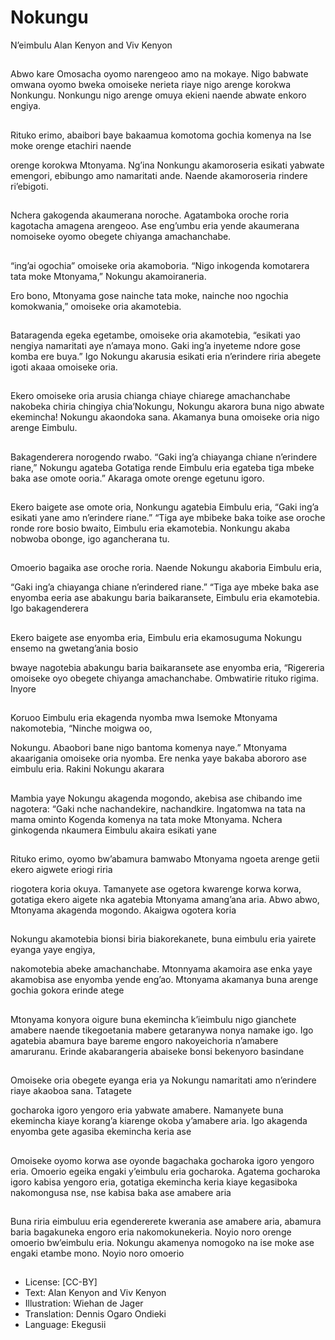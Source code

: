# Nokungu
N’eimbulu
Alan Kenyon and Viv
Kenyon

##
Abwo kare Omosacha
oyomo narengeoo amo
na mokaye. Nigo
babwate omwana
oyomo bweka omoiseke
nerieta riaye nigo
arenge korokwa
Nonkungu.
Nonkungu nigo arenge
omuya ekieni naende
abwate enkoro engiya.

##
Rituko erimo, abaibori
baye bakaamua
komotoma gochia
komenya na Ise moke
orenge etachiri naende


orenge korokwa
Mtonyama.
Ng’ina Nonkungu
akamoroseria esikati
yabwate emengori,
ebibungo amo
namaritati ande.
Naende akamoroseria
rindere ri’ebigoti.

##
Nchera gakogenda
akaumerana noroche.
Agatamboka oroche
roria kagotacha
amagena arengeoo.
Ase eng’umbu eria
yende akaumerana
nomoiseke oyomo
obegete chiyanga
amachanchabe.


##
“ing’ai ogochia”
omoiseke oria
akamoboria.
“Nigo inkogenda
komotarera tata moke
Mtonyama,” Nokungu
akamoiraneria.


Ero bono, Mtonyama
gose nainche tata
moke, nainche noo
ngochia komokwania,”
omoiseke oria
akamotebia.

##
Bataragenda egeka
egetambe, omoiseke
oria akamotebia,
“esikati yao nengiya
namaritati aye n’amaya
mono. Gaki ing’a
inyeteme ndore gose
komba ere buya.”
Igo Nokungu akarusia
esikati eria n’erindere
riria abegete igoti
akaaa omoiseke oria.

##
Ekero omoiseke oria
arusia chianga chiaye
chiarege
amachanchabe
nakobeka chiria
chingiya chia’Nokungu,
Nokungu akarora buna
nigo abwate
ekemincha!
Nokungu akaondoka
sana. Akamanya buna
omoiseke oria nigo
arenge Eimbulu.

##
Bakagenderera
norogendo rwabo.
“Gaki ing’a chiayanga
chiane n’erindere
riane,” Nokungu
agateba
Gotatiga rende Eimbulu
eria egateba tiga
mbeke baka ase omote
ooria.” Akaraga omote
orenge egetunu igoro.

##
Ekero baigete ase
omote oria, Nonkungu
agatebia Eimbulu eria,
“Gaki ing’a esikati yane
amo n’erindere riane.”
“Tiga aye mbibeke baka
toike ase oroche ronde
rore bosio bwaito,
Eimbulu eria
ekamotebia.
Nonkungu akaba
nobwoba obonge, igo
agancherana tu.


##
Omoerio bagaika ase
oroche roria.
Naende Nokungu
akaboria Eimbulu eria,


“Gaki ing’a chiayanga
chiane n’erindered
riane.”
“Tiga aye mbeke baka
ase enyomba eeria ase
abakungu baria
baikaransete, Eimbulu
eria ekamotebia.
Igo bakagenderera

##
Ekero baigete ase
enyomba eria, Eimbulu
eria ekamosuguma
Nokungu ensemo na
gwetang’ania bosio


bwaye nagotebia
abakungu baria
baikaransete ase
enyomba eria,
“Rigereria omoiseke
oyo obegete chiyanga
amachanchabe.
Ombwatirie rituko
rigima. Inyore

##
Koruoo Eimbulu eria
ekagenda nyomba mwa
Isemoke Mtonyama
nakomotebia,
“Ninche moigwa oo,


Nokungu. Abaobori
bane nigo bantoma
komenya naye.”
Mtonyama akaarigania
omoiseke oria nyomba.
Ere nenka yaye bakaba
abororo ase eimbulu
eria.
Rakini Nokungu akarara

##
Mambia yaye Nokungu
akagenda mogondo,
akebisa ase chibando
ime nagotera:
“Gaki nche
nachandekire,
nachandkire.
Ingatomwa na tata na
mama ominto Kogenda
komenya na tata moke
Mtonyama.
Nchera ginkogenda
nkaumera Eimbulu
akaira esikati yane


##
Rituko erimo, oyomo
bw’abamura bamwabo
Mtonyama ngoeta
arenge getii ekero
aigwete eriogi riria


riogotera koria okuya.
Tamanyete ase ogetora
kwarenge korwa korwa,
gotatiga ekero aigete
nka agatebia Mtonyama
amang’ana aria.
Abwo abwo, Mtonyama
akagenda mogondo.
Akaigwa ogotera koria

##
Nokungu akamotebia
bionsi biria
biakorekanete, buna
eimbulu eria yairete
eyanga yaye engiya,


nakomotebia abeke
amachanchabe.
Mtonnyama akamoira
ase enka yaye
akamobisa ase
enyomba yende eng’ao.
Mtonyama akamanya
buna arenge gochia
gokora erinde atege

##
Mtonyama konyora
oigure buna ekemincha
k’ieimbulu nigo
gianchete amabere
naende tikegoetania
mabere getaranywa
nonya namake igo.
Igo agatebia abamura
baye bareme engoro
nakoyeichoria
n’amabere amaruranu.
Erinde akabarangeria
abaiseke bonsi
bekenyoro basindane


##
Omoiseke oria obegete
eyanga eria ya
Nokungu namaritati
amo n’erindere riaye
akaoboa sana. Tatagete


gocharoka igoro
yengoro eria yabwate
amabere. Namanyete
buna ekemincha kiaye
korang’a kiarenge
okoba y’amabere aria.
Igo akagenda enyomba
gete agasiba
ekemincha keria ase

##
Omoiseke oyomo korwa
ase oyonde bagachaka
gocharoka igoro
yengoro eria. Omoerio
egeika engaki
y’eimbulu eria
gocharoka. Agatema
gocharoka igoro kabisa
yengoro eria, gotatiga
ekemincha keria kiaye
kegasiboka
nakomongusa nse, nse
kabisa baka ase
amabere aria


##
Buna riria eimbuluu eria
egendererete kwerania
ase amabere aria,
abamura baria
bagakuneka engoro eria
nakomokunekeria.
Noyio noro orenge
omoerio bw’eimbulu
eria.
Nokungu akamenya
nomogoko na ise moke
ase engaki etambe
mono.
Noyio noro omoerio


##
* License: [CC-BY]
* Text: Alan Kenyon and Viv Kenyon
* Illustration: Wiehan de Jager
* Translation: Dennis Ogaro Ondieki
* Language: Ekegusii
